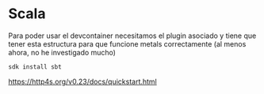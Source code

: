 # Scala

Para poder usar el devcontainer necesitamos el plugin asociado y tiene que tener esta estructura para que funcione metals correctamente (al menos ahora, no he investigado mucho)

```
sdk install sbt
```

https://http4s.org/v0.23/docs/quickstart.html
